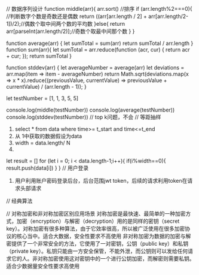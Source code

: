 // 数据序列设计
function middle(arr){
    arr.sort() //排序
    if (arr.length%2===0){ //判断数字个数是奇数还是偶数
        return ((arr[arr.length / 2] + arr[arr.length/2-1])/2);//偶数个取中间两个数的平均数
   }else{
        return arr[parseInt(arr.length/2)];//奇数个取最中间那个数
  }
}

function average(arr) {
    let sumTotal = sum(arr)
    return sumTotal / arr.length
}
function sum(arr){
    let sumTotal = arr.reduce(function (acr, cur) {
        return acr + cur;
    });
    return sumTotal
}


function stddev(arr) {
    let averageNumber = average(arr)
    let deviations = arr.map(item => item - averageNumber)
    return Math.sqrt(deviations.map(x => x * x).reduce((previousValue, currentValue) => previousValue + currentValue) / (arr.length - 1));
}

let testNumber = [1, 1, 3, 5, 5]

console.log(middle(testNumber))
console.log(average(testNumber))
console.log(stddev(testNumber))
// top k问题，不会
// 等距抽样
1. select * from data where time>= t_start and time<=t_end 
2. 从 1中获取的数据假设为data
3. width = data.length/ N
4. 
let result = []
for (let i = 0; i < data.length-1;i++){
    if(i%width==0){
        result.push(data[i])
    }
}
// 用户登录
1. 用户利用账户密码登录后台，后台范围jwt token，后续的请求利用token在请求头部请求

// 经典算法

// 对称加密和非对称加密区别应用场景
对称加密是最快速、最简单的一种加密方式，加密（encryption）与解密（decryption）用的是同样的密钥（secret key）。对称加密有很多种算法，由于它效率很高，所以被广泛使用在很多加密协议的核心当中。适合大数据，安全性要求不高使用
非对称加密为数据的加密与解密提供了一个非常安全的方法，它使用了一对密钥，公钥（public key）和私钥（private key）。私钥只能由一方安全保管，不能外泄，而公钥则可以发给任何请求它的人。非对称加密使用这对密钥中的一个进行公钥加密，而解密则需要私钥。
适合少数据量安全性要求高使用

